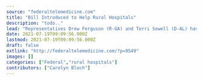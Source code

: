 ```yaml
---
source: "federaltelemedicine.com"
title: "Bill Introduced to Help Rural Hospitals"
description: "todo.."
lead: "Representatives Drew Ferguson (R-GA) and Terri Sewell (D-AL) have introduced the Save Rural Hospitals Act of 2021 to help curb hospital closures in rural communities by ensuring fairness in Medicare hospital payments. As a result of the COVID-19 public health emergency, rural hospitals continue to lose revenue despite playing an essential role in serving their ..."
date: 2021-07-19T09:09:56.000Z
lastmod: 2021-07-19T09:09:56.000Z
draft: false
extlink: "http://federaltelemedicine.com/?p=9549"
images: []
categories: ["Federal","rural hospitals"]
contributors: ["Carolyn Bloch"]
---
```

